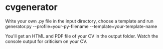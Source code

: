 # cvgenerator

Write your own .py file in the input directory, choose a template and run generator.py --profile=your-py-filename --template=your-template-name

You'll get an HTML and PDF file of your CV in the output folder. Watch the console output for criticism on your CV. 
